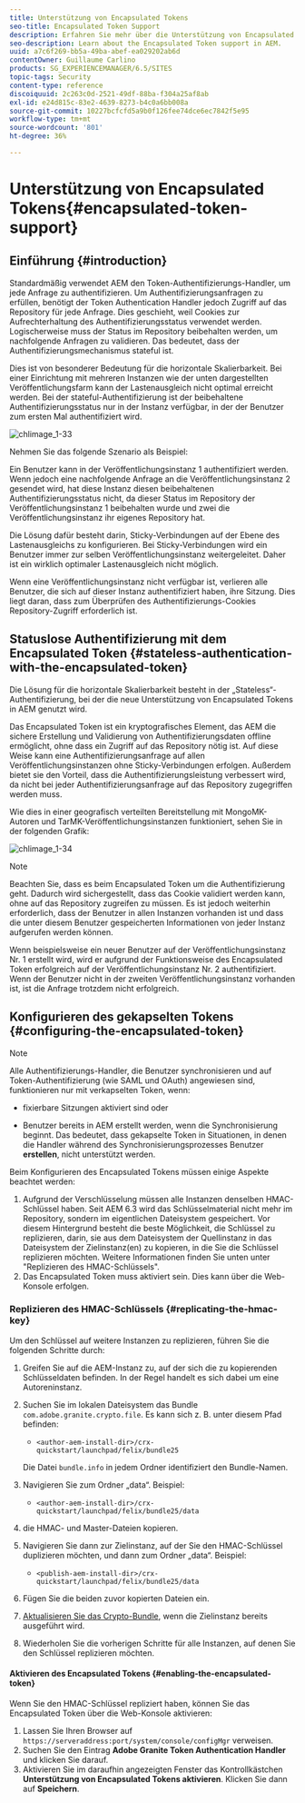 ```yaml
---
title: Unterstützung von Encapsulated Tokens
seo-title: Encapsulated Token Support
description: Erfahren Sie mehr über die Unterstützung von Encapsulated Token in AEM.
seo-description: Learn about the Encapsulated Token support in AEM.
uuid: a7c6f269-bb5a-49ba-abef-ea029202ab6d
contentOwner: Guillaume Carlino
products: SG_EXPERIENCEMANAGER/6.5/SITES
topic-tags: Security
content-type: reference
discoiquuid: 2c263c0d-2521-49df-88ba-f304a25af8ab
exl-id: e24d815c-83e2-4639-8273-b4c0a6bb008a
source-git-commit: 10227bcfcfd5a9b0f126fee74dce6ec7842f5e95
workflow-type: tm+mt
source-wordcount: '801'
ht-degree: 36%

---
```


# Unterstützung von Encapsulated Tokens{#encapsulated-token-support}

## Einführung {#introduction}

Standardmäßig verwendet AEM den Token-Authentifizierungs-Handler, um jede Anfrage zu authentifizieren. Um Authentifizierungsanfragen zu erfüllen, benötigt der Token Authentication Handler jedoch Zugriff auf das Repository für jede Anfrage. Dies geschieht, weil Cookies zur Aufrechterhaltung des Authentifizierungsstatus verwendet werden. Logischerweise muss der Status im Repository beibehalten werden, um nachfolgende Anfragen zu validieren. Das bedeutet, dass der Authentifizierungsmechanismus stateful ist.

Dies ist von besonderer Bedeutung für die horizontale Skalierbarkeit. Bei einer Einrichtung mit mehreren Instanzen wie der unten dargestellten Veröffentlichungsfarm kann der Lastenausgleich nicht optimal erreicht werden. Bei der stateful-Authentifizierung ist der beibehaltene Authentifizierungsstatus nur in der Instanz verfügbar, in der der Benutzer zum ersten Mal authentifiziert wird.

![chlimage_1-33](assets/chlimage_1-33a.png)

Nehmen Sie das folgende Szenario als Beispiel:

Ein Benutzer kann in der Veröffentlichungsinstanz 1 authentifiziert werden. Wenn jedoch eine nachfolgende Anfrage an die Veröffentlichungsinstanz 2 gesendet wird, hat diese Instanz diesen beibehaltenen Authentifizierungsstatus nicht, da dieser Status im Repository der Veröffentlichungsinstanz 1 beibehalten wurde und zwei die Veröffentlichungsinstanz ihr eigenes Repository hat.

Die Lösung dafür besteht darin, Sticky-Verbindungen auf der Ebene des Lastenausgleichs zu konfigurieren. Bei Sticky-Verbindungen wird ein Benutzer immer zur selben Veröffentlichungsinstanz weitergeleitet. Daher ist ein wirklich optimaler Lastenausgleich nicht möglich.

Wenn eine Veröffentlichungsinstanz nicht verfügbar ist, verlieren alle Benutzer, die sich auf dieser Instanz authentifiziert haben, ihre Sitzung. Dies liegt daran, dass zum Überprüfen des Authentifizierungs-Cookies Repository-Zugriff erforderlich ist.

## Statuslose Authentifizierung mit dem Encapsulated Token {#stateless-authentication-with-the-encapsulated-token}

Die Lösung für die horizontale Skalierbarkeit besteht in der „Stateless“-Authentifizierung, bei der die neue Unterstützung von Encapsulated Tokens in AEM genutzt wird.

Das Encapsulated Token ist ein kryptografisches Element, das AEM die sichere Erstellung und Validierung von Authentifizierungsdaten offline ermöglicht, ohne dass ein Zugriff auf das Repository nötig ist. Auf diese Weise kann eine Authentifizierungsanfrage auf allen Veröffentlichungsinstanzen ohne Sticky-Verbindungen erfolgen. Außerdem bietet sie den Vorteil, dass die Authentifizierungsleistung verbessert wird, da nicht bei jeder Authentifizierungsanfrage auf das Repository zugegriffen werden muss.

Wie dies in einer geografisch verteilten Bereitstellung mit MongoMK-Autoren und TarMK-Veröffentlichungsinstanzen funktioniert, sehen Sie in der folgenden Grafik:

![chlimage_1-34](assets/chlimage_1-34a.png)

>[!NOTE]
>
>Beachten Sie, dass es beim Encapsulated Token um die Authentifizierung geht. Dadurch wird sichergestellt, dass das Cookie validiert werden kann, ohne auf das Repository zugreifen zu müssen. Es ist jedoch weiterhin erforderlich, dass der Benutzer in allen Instanzen vorhanden ist und dass die unter diesem Benutzer gespeicherten Informationen von jeder Instanz aufgerufen werden können.
>
>Wenn beispielsweise ein neuer Benutzer auf der Veröffentlichungsinstanz Nr. 1 erstellt wird, wird er aufgrund der Funktionsweise des Encapsulated Token erfolgreich auf der Veröffentlichungsinstanz Nr. 2 authentifiziert. Wenn der Benutzer nicht in der zweiten Veröffentlichungsinstanz vorhanden ist, ist die Anfrage trotzdem nicht erfolgreich.
>

## Konfigurieren des gekapselten Tokens {#configuring-the-encapsulated-token}

>[!NOTE]
>Alle Authentifizierungs-Handler, die Benutzer synchronisieren und auf Token-Authentifizierung (wie SAML und OAuth) angewiesen sind, funktionieren nur mit verkapselten Token, wenn:
>
>* fixierbare Sitzungen aktiviert sind oder
>
>* Benutzer bereits in AEM erstellt werden, wenn die Synchronisierung beginnt. Das bedeutet, dass gekapselte Token in Situationen, in denen die Handler während des Synchronisierungsprozesses Benutzer **erstellen**, nicht unterstützt werden.

Beim Konfigurieren des Encapsulated Tokens müssen einige Aspekte beachtet werden:

1. Aufgrund der Verschlüsselung müssen alle Instanzen denselben HMAC-Schlüssel haben. Seit AEM 6.3 wird das Schlüsselmaterial nicht mehr im Repository, sondern im eigentlichen Dateisystem gespeichert. Vor diesem Hintergrund besteht die beste Möglichkeit, die Schlüssel zu replizieren, darin, sie aus dem Dateisystem der Quellinstanz in das Dateisystem der Zielinstanz(en) zu kopieren, in die Sie die Schlüssel replizieren möchten. Weitere Informationen finden Sie unten unter &quot;Replizieren des HMAC-Schlüssels&quot;.
1. Das Encapsulated Token muss aktiviert sein. Dies kann über die Web-Konsole erfolgen.

### Replizieren des HMAC-Schlüssels {#replicating-the-hmac-key}

Um den Schlüssel auf weitere Instanzen zu replizieren, führen Sie die folgenden Schritte durch:

1. Greifen Sie auf die AEM-Instanz zu, auf der sich die zu kopierenden Schlüsseldaten befinden. In der Regel handelt es sich dabei um eine Autoreninstanz.
1. Suchen Sie im lokalen Dateisystem das Bundle `com.adobe.granite.crypto.file`. Es kann sich z. B. unter diesem Pfad befinden:

   * `<author-aem-install-dir>/crx-quickstart/launchpad/felix/bundle25`

   Die Datei `bundle.info` in jedem Ordner identifiziert den Bundle-Namen.

1. Navigieren Sie zum Ordner „data“. Beispiel:

   * `<author-aem-install-dir>/crx-quickstart/launchpad/felix/bundle25/data`

1. die HMAC- und Master-Dateien kopieren.
1. Navigieren Sie dann zur Zielinstanz, auf der Sie den HMAC-Schlüssel duplizieren möchten, und dann zum Ordner „data“. Beispiel:

   * `<publish-aem-install-dir>/crx-quickstart/launchpad/felix/bundle25/data`

1. Fügen Sie die beiden zuvor kopierten Dateien ein.
1. [Aktualisieren Sie das Crypto-Bundle](/help/communities/deploy-communities.md#refresh-the-granite-crypto-bundle), wenn die Zielinstanz bereits ausgeführt wird.

1. Wiederholen Sie die vorherigen Schritte für alle Instanzen, auf denen Sie den Schlüssel replizieren möchten.

#### Aktivieren des Encapsulated Tokens {#enabling-the-encapsulated-token}

Wenn Sie den HMAC-Schlüssel repliziert haben, können Sie das Encapsulated Token über die Web-Konsole aktivieren:

1. Lassen Sie Ihren Browser auf `https://serveraddress:port/system/console/configMgr` verweisen.
1. Suchen Sie den Eintrag **Adobe Granite Token Authentication Handler** und klicken Sie darauf.
1. Aktivieren Sie im daraufhin angezeigten Fenster das Kontrollkästchen **Unterstützung von Encapsulated Tokens aktivieren**. Klicken Sie dann auf **Speichern**.
